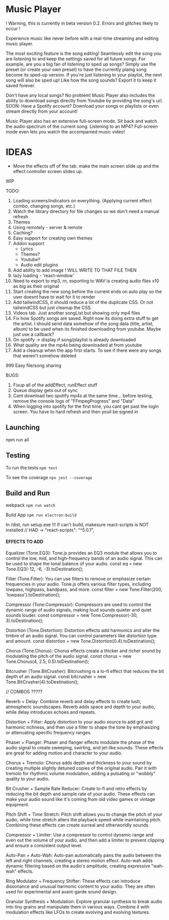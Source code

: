 # Music Player

! Warning, this is currently in beta version 0.2. Errors and glitches likely to occur !

Experience music like never before with a real-time streaming and editing music player.

The most exciting feature is the song editing! Seamlessly edit the song you are listening to and keep the settings saved for all future songs. For example, are you a big fan of listening to sped up songs? Simply use the preset (or create your own preset) to have the currently plaing song become its sped-up version. If you're just listening to your playlist, the next song will also be sped up! Like how the song sounds? Export it to keep it saved forever.

Don't have any local songs? No problem! Music Player also includes the ability to download songs directly from Youtube by providing the song's url.
<br>SOON: Have a Spotify account? Download your songs or playlists or even stream directly from your account!

Music Player also has an extensive full-screen mode. Sit back and watch the audio spectrum of the current song. Listening to an MP4? Full-screen mode even lets you watch the accompanied music video!

# IDEAS

- Move the effects off of the tab. make the main screen slide up and the effect controller screen slides up.

WIP

TODO:

1. Loading screens/indicators on everything. (Applying current effect combo, changing songs, etc.)
2. Watch the library directory for file changes so we don't need a manual refresh
3. Themes
4. Using remotely - server & remote
5. Caching?
6. Easy support for creating own themes
7. Addon support
   - Lyrics
   - Themes?
   - Youtube?
   - Audio edit plugins
8. Add ability to add image ! WILL WRITE TO THAT FILE THEN
9. lazy loading - 'react-window'
10. Need to export to mp3, rn, exporting to WAV is creating audio files x10 as big as their original
11. Start creating the new song before the current ends on auto play so the user doesnt have to wait for it to render
12. Add tailwindCSS, it should reduce a lot of the duplicate CSS. Or not tailwindCSS but just cleanup the CSS.
13. Videos tab. Just another songList but showing only mp4 files
14. Fix how Spotify songs are saved. Right now its doing extra stuff to get the artist. I should send data somehow of the song data (title, artist, album) to be used when its finished downloading from youtube. Maybe just use a callback?
15. On spotify -> display if song/playlist is already downloaded
16. What quality are the mp4s being downloaded at from youtube
17. Add a cleanup when the app first starts. To see if there were any songs that weren't somehow deleted

999 Easy file/song sharing

BUGS:

1. Fixup all of the addEffect, runEffect stuff
2. Queue display gets out of sync
3. Cant download two spotify mp4s at the same time... before testing, remove the console logs of "FFmpegProgress" and "Data"
4. When logging into spotify for the first time, you cant get past the login screen. You have to hard refresh and then youll be signed in

## Launching

npm run all

## Testing

To run the tests
`npm test`

To see the coverage
`npx jest --coverage`

## Build and Run

webpack
`npm run watch`

Build App
`npm run electron-build`

In /dist, run setup.exe
!!! If can't build, makesure react-scripts is NOT installed
// HAD -> "react-scripts": "^5.0.1",

#### EFFECTS TO ADD

Equalizer (Tone.EQ3): Tone.js provides an EQ3 module that allows you to control the low, mid, and high-frequency bands of an audio signal. This can be used to shape the tonal balance of your audio.
const eq = new Tone.EQ3(-12, -6, -3).toDestination();

Filter (Tone.Filter): You can use filters to remove or emphasize certain frequencies in your audio. Tone.js offers various filter types, including lowpass, highpass, bandpass, and more.
const filter = new Tone.Filter(200, 'lowpass').toDestination();

Compressor (Tone.Compressor): Compressors are used to control the dynamic range of audio signals, making loud sounds quieter and quiet sounds louder.
const compressor = new Tone.Compressor(-30, 3).toDestination();

Distortion (Tone.Distortion): Distortion effects add harmonics and alter the timbre of an audio signal. You can control parameters like distortion type and amount.
const distortion = new Tone.Distortion(0.4).toDestination();

Chorus (Tone.Chorus): Chorus effects create a thicker and richer sound by modulating the pitch of the audio signal.
const chorus = new Tone.Chorus(4, 2.5, 0.5).toDestination();

Bitcrusher (Tone.BitCrusher): Bitcrushing is a lo-fi effect that reduces the bit depth of an audio signal.
const bitcrusher = new Tone.BitCrusher(4).toDestination();

// COMBOS ?????

Reverb + Delay: Combine reverb and delay effects to create lush, atmospheric soundscapes. Reverb adds space and depth to your audio, while delay introduces echoes and repeats.

Distortion + Filter: Apply distortion to your audio source to add grit and harmonic richness, and then use a filter to shape the tone by emphasizing or attenuating specific frequency ranges.

Phaser + Flanger: Phaser and flanger effects modulate the phase of the audio signal to create sweeping, swirling, and jet-like sounds. These effects are great for adding motion and character to your audio.

Chorus + Tremolo: Chorus adds depth and thickness to your sound by creating multiple slightly detuned copies of the original audio. Pair it with tremolo for rhythmic volume modulation, adding a pulsating or "wobbly" quality to your audio.

Bit Crusher + Sample Rate Reducer: Create lo-fi and retro effects by reducing the bit depth and sample rate of your audio. These effects can make your audio sound like it's coming from old video games or vintage equipment.

Pitch Shift + Time Stretch: Pitch shift allows you to change the pitch of your audio, while time stretch alters the playback speed while maintaining pitch. Combining these effects can create surreal and otherworldly sounds.

Compressor + Limiter: Use a compressor to control dynamic range and even out the volume of your audio, and then add a limiter to prevent clipping and ensure a consistent output level.

Auto-Pan + Auto-Wah: Auto-pan automatically pans the audio between the left and right channels, creating a stereo motion effect. Auto-wah adds dynamic filtering based on the audio's amplitude, creating expressive "wah-wah" effects.

Ring Modulator + Frequency Shifter: These effects can introduce dissonance and unusual harmonic content to your audio. They are often used for experimental and avant-garde sound design.

Granular Synthesis + Modulation: Explore granular synthesis to break audio into tiny grains and manipulate them in various ways. Combine it with modulation effects like LFOs to create evolving and evolving textures.
